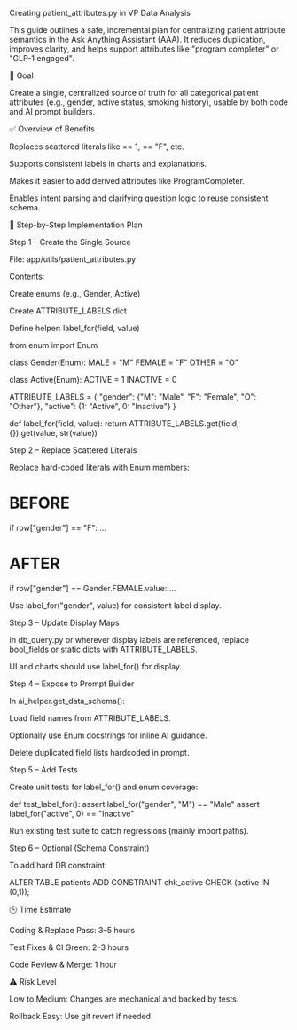 Creating patient_attributes.py in VP Data Analysis

This guide outlines a safe, incremental plan for centralizing patient attribute semantics in the Ask Anything Assistant (AAA). It reduces duplication, improves clarity, and helps support attributes like "program completer" or "GLP-1 engaged".

🎯 Goal

Create a single, centralized source of truth for all categorical patient attributes (e.g., gender, active status, smoking history), usable by both code and AI prompt builders.

✅ Overview of Benefits

Replaces scattered literals like == 1, == "F", etc.

Supports consistent labels in charts and explanations.

Makes it easier to add derived attributes like ProgramCompleter.

Enables intent parsing and clarifying question logic to reuse consistent schema.

📁 Step-by-Step Implementation Plan

Step 1 – Create the Single Source

File: app/utils/patient_attributes.py

Contents:

Create enums (e.g., Gender, Active)

Create ATTRIBUTE_LABELS dict

Define helper: label_for(field, value)

from enum import Enum

class Gender(Enum):
    MALE = "M"
    FEMALE = "F"
    OTHER = "O"

class Active(Enum):
    ACTIVE = 1
    INACTIVE = 0

ATTRIBUTE_LABELS = {
    "gender": {"M": "Male", "F": "Female", "O": "Other"},
    "active": {1: "Active", 0: "Inactive"}
}

def label_for(field, value):
    return ATTRIBUTE_LABELS.get(field, {}).get(value, str(value))

Step 2 – Replace Scattered Literals

Replace hard-coded literals with Enum members:

# BEFORE
if row["gender"] == "F":
    ...

# AFTER
if row["gender"] == Gender.FEMALE.value:
    ...

Use label_for("gender", value) for consistent label display.

Step 3 – Update Display Maps

In db_query.py or wherever display labels are referenced, replace bool_fields or static dicts with ATTRIBUTE_LABELS.

UI and charts should use label_for() for display.

Step 4 – Expose to Prompt Builder

In ai_helper.get_data_schema():

Load field names from ATTRIBUTE_LABELS.

Optionally use Enum docstrings for inline AI guidance.

Delete duplicated field lists hardcoded in prompt.

Step 5 – Add Tests

Create unit tests for label_for() and enum coverage:

def test_label_for():
    assert label_for("gender", "M") == "Male"
    assert label_for("active", 0) == "Inactive"

Run existing test suite to catch regressions (mainly import paths).

Step 6 – Optional (Schema Constraint)

To add hard DB constraint:

ALTER TABLE patients ADD CONSTRAINT chk_active CHECK (active IN (0,1));

🕒 Time Estimate

Coding & Replace Pass: 3–5 hours

Test Fixes & CI Green: 2–3 hours

Code Review & Merge: 1 hour

⚠️ Risk Level

Low to Medium: Changes are mechanical and backed by tests.

Rollback Easy: Use git revert if needed.